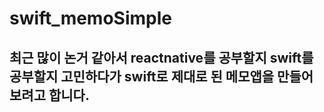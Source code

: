 # swift_memoSimple

## 최근 많이 논거 같아서 reactnative를 공부할지 swift를 공부할지 고민하다가 swift로 제대로 된 메모앱을 만들어 보려고 합니다.
